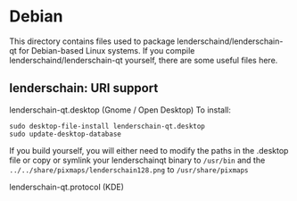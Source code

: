 
Debian
====================
This directory contains files used to package lenderschaind/lenderschain-qt
for Debian-based Linux systems. If you compile lenderschaind/lenderschain-qt yourself, there are some useful files here.

## lenderschain: URI support ##


lenderschain-qt.desktop  (Gnome / Open Desktop)
To install:

	sudo desktop-file-install lenderschain-qt.desktop
	sudo update-desktop-database

If you build yourself, you will either need to modify the paths in
the .desktop file or copy or symlink your lenderschainqt binary to `/usr/bin`
and the `../../share/pixmaps/lenderschain128.png` to `/usr/share/pixmaps`

lenderschain-qt.protocol (KDE)

